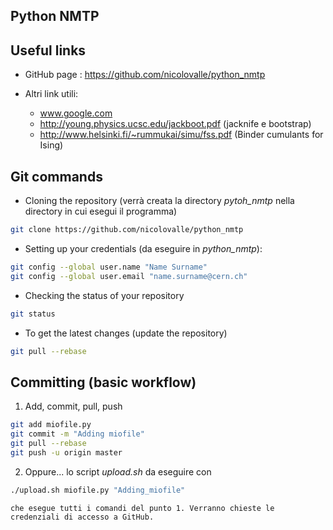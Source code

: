 ## Python NMTP

## Useful links



* GitHub page : https://github.com/nicolovalle/python_nmtp

* Altri link utili:
  * www.google.com
  * http://young.physics.ucsc.edu/jackboot.pdf (jacknife e bootstrap)
  * http://www.helsinki.fi/~rummukai/simu/fss.pdf (Binder cumulants for Ising)




## Git commands

* Cloning the repository (verrà creata la directory _pytoh_nmtp_ nella directory in cui esegui il programma)

```sh
git clone https://github.com/nicolovalle/python_nmtp
```


* Setting up your credentials (da eseguire in _python_nmtp_):
```sh
git config --global user.name "Name Surname"
git config --global user.email "name.surname@cern.ch"
```


* Checking the status of your repository
```sh
git status
```


* To get the latest changes (update the repository)
```sh
git pull --rebase
```




## Committing (basic workflow)


1. Add, commit, pull, push
```sh
git add miofile.py
git commit -m "Adding miofile"
git pull --rebase
git push -u origin master
```

2. Oppure... lo script _upload.sh_ da eseguire con
```sh
./upload.sh miofile.py "Adding_miofile"
```
	che esegue tutti i comandi del punto 1. Verranno chieste le credenziali di accesso a GitHub.